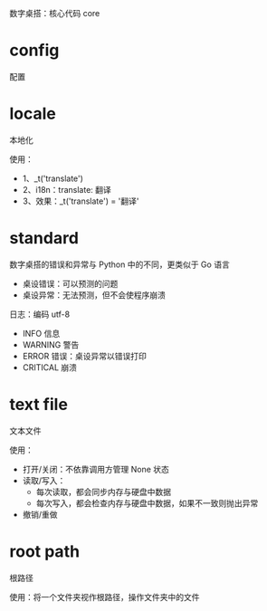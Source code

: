 数字桌搭：核心代码 core

# config
配置


# locale
本地化

使用：
- 1、_t('translate')
- 2、i18n：translate: 翻译
- 3、效果：_t('translate') = '翻译'


# standard
数字桌搭的错误和异常与 Python 中的不同，更类似于 Go 语言
- 桌设错误：可以预测的问题
- 桌设异常：无法预测，但不会使程序崩溃

日志：编码 utf-8
- INFO     信息
- WARNING  警告
- ERROR    错误：桌设异常以错误打印
- CRITICAL 崩溃


# text file
文本文件

使用：
- 打开/关闭：不依靠调用方管理 None 状态
- 读取/写入：
    - 每次读取，都会同步内存与硬盘中数据
    - 每次写入，都会检查内存与硬盘中数据，如果不一致则抛出异常
- 撤销/重做


# root path
根路径

使用：将一个文件夹视作根路径，操作文件夹中的文件
